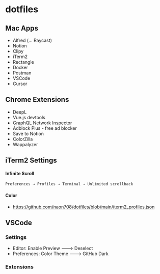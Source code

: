 # dotfiles


## Mac Apps
- Alfred (... Raycast)
- Notion
- Clipy
- iTerm2
- Rectangle
- Docker
- Postman
- VSCode
- Cursor

## Chrome Extensions
- DeepL
- Vue.js devtools
- GraphQL Network Inspector
- Adblock Plus - free ad blocker
- Save to Notion
- ColorZilla
- Wappalyzer


## iTerm2 Settings

#### Infinite Scroll
```
Preferences → Profiles → Terminal → Unlimited scrollback
```

#### Color
- https://github.com/naon708/dotfiles/blob/main/iterm2_profiles.json

## VSCode
### Settings
- Editor: Enable Preview ---> Deselect
- Preferences: Color Theme ---> GitHub Dark

### Extensions
